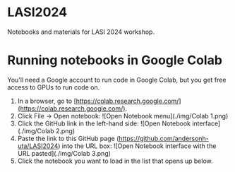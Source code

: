 # LASI2024
Notebooks and materials for LASI 2024 workshop.

# Running notebooks in Google Colab

You'll need a Google account to run code in Google Colab, but you get free access to GPUs to run code on.

1. In a browser, go to [https://colab.research.google.com/](https://colab.research.google.com/).
2. Click File -> Open notebook: ![Open Notebook menu](./img/Colab 1.png)
3. Click the GitHub link in the left-hand side: ![Open Notebook interface](./img/Colab 2.png)
4. Paste the link to this GitHub page (https://github.com/andersonh-uta/LASI2024) into the URL box: ![Open Notebook interface with the URL pasted](./img/Colab 3.png)
5. Click the notebook you want to load in the list that opens up below.
